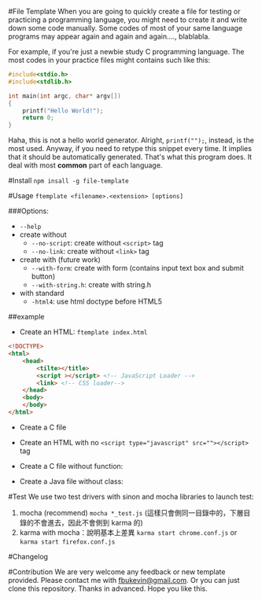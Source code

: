 #File Template
When you are going to quickly create a file for testing or practicing a programming language, you might need to create it and write down some code manually. Some codes of most of your same language programs may appear again and again and again...., blablabla.

For example, if you're just a newbie study C programming language. The most codes in your practice files might contains such like this:
```c
#include<stdio.h>
#include<stdlib.h>

int main(int argc, char* argv[])
{
	printf("Hello World!");
	return 0;
}
```

Haha, this is not a hello world generator. Alright, `printf("");`, instead, is the most used. Anyway, if you need to retype this snippet every time. It implies that it should be automatically generated. That's what this program does. It deal with most **common** part of each language.


#Install
`npm insall -g file-template`

#Usage
`ftemplate <filename>.<extension> [options]`

###Options:

* `--help`
* create without
	* `--no-script`: create without `<script>` tag
	* `--no-link`: create without `<link>` tag
* create with (future work)
	* `--with-form`: create with form (contains input text box and submit button)
	* `--with-string.h`: create with string.h
* with standard
	* `-html4`: use html doctype before HTML5	

##example

* Create an HTML:
`ftemplate index.html`

```html
<!DOCTYPE>
<html>
	<head>
		<tilte></title>
		<script ></script> <!-- JavaScript Loader -->
		<link> <!-- CSS loader-->
	</head>
	<body>		
	</body>
</html>
```

* Create a C file

* Create an HTML with no `<script type="javascript" src=""></script>` tag

* Create a C file without function:

* Create a Java file without class:

#Test
We use two test drivers with sinon and mocha libraries to launch test:
1. mocha (recommend)
	`mocha *_test.js` (這樣只會側同一目錄中的，下層目錄的不會進去，因此不會側到 karma 的)
2. karma with mocha：說明基本上差異
	`karma start chrome.conf.js` or `karma start firefox.conf.js`

#Changelog

#Contribution
We are very welcome any feedback or new template provided. Please contact me with fbukevin@gmail.com. Or you can just clone this repository. Thanks in advanced. Hope you like this.
